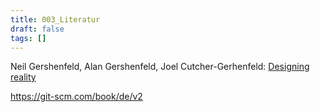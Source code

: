 ```yaml
---
title: 003_Literatur
draft: false
tags: []
---
```

 
Neil Gershenfeld, Alan Gershenfeld, Joel Cutcher-Gerhenfeld: [Designing reality](https://designingreality.org/)





https://git-scm.com/book/de/v2








